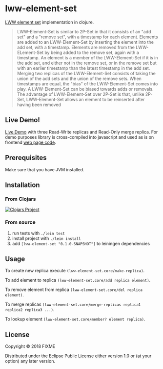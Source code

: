 # lww-element-set

[LWW element set](https://en.wikipedia.org/wiki/Conflict-free_replicated_data_type#LWW-Element-Set_(Last-Write-Wins-Element-Set)) implementation in clojure.

> LWW-Element-Set is similar to 2P-Set in that it consists of an "add set" and a "remove set", with a timestamp for each element. Elements are added to an LWW-Element-Set by inserting the element into the add set, with a timestamp. Elements are removed from the LWW-ELement-Set by being added to the remove set, again with a timestamp. An element is a member of the LWW-Element-Set if it is in the add set, and either not in the remove set, or in the remove set but with an earlier timestamp than the latest timestamp in the add set. Merging two replicas of the LWW-Element-Set consists of taking the union of the add sets and the union of the remove sets. When timestamps are equal, the "bias" of the LWW-Element-Set comes into play. A LWW-Element-Set can be biased towards adds or removals. The advantage of LWW-Element-Set over 2P-Set is that, unlike 2P-Set, LWW-Element-Set allows an element to be reinserted after having been removed

## Live Demo!

[Live Demo](https://edvorg.github.io/lww-element-set/resources/public/index.html) with three Read-Write replicas and Read-Only merge replica. For demo purposes library is cross-compiled into javascript and used as is on frontend [web page code](https://github.com/edvorg/lww-element-set/blob/gh-pages/src/lww_element_set/web.cljs).

## Prerequisites

Make sure that you have JVM installed.

## Installation

### From Clojars

[![Clojars Project](https://img.shields.io/clojars/v/lww-element-set.svg)](https://clojars.org/lww-element-set)

### From source

1. run tests with `./lein test`
2. install project with  `./lein install`
3. add `[lww-element-set "0.1.0-SNAPSHOT"]` to leiningen dependencies

## Usage

To create new replica execute `(lww-element-set.core/make-replica)`.

To add element to replica  `(lww-element-set.core/add replica element)`.

To remove element from replica `(lww-element-set.core/del replica element)`.

To merge replicas `(lww-element-set.core/merge-replicas replica1 replica2 replica3 ...)`.

To lookup element `(lww-element-set.core/member? element replica)`.

## License

Copyright © 2018 FIXME

Distributed under the Eclipse Public License either version 1.0 or (at
your option) any later version.
